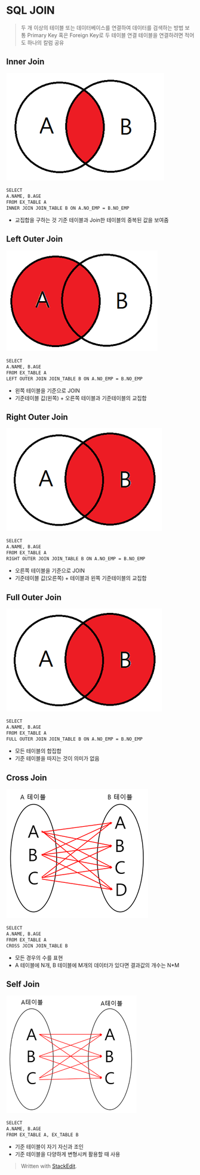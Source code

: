 ﻿# SQL JOIN
> 두 개 이상의 테이블 또는 데이터베이스를 연결하여 데이터를 검색하는 방법
> 보통 Primary Key 혹은 Foreign Key로 두 테이블 연결
> 테이블을 연결하려면 적어도 하나의 칼럼 공유 

## Inner Join
![process address space](/sejigner/img/db/join/1.png)

```
SELECT
A.NAME, B.AGE
FROM EX_TABLE A
INNER JOIN JOIN_TABLE B ON A.NO_EMP = B.NO_EMP
```


- 교집합을 구하는 것 기준 테이블과 Join한 테이블의 중복된 값을 보여줌
## Left Outer Join
![process address space](/sejigner/img/db/join/2.png)

```
SELECT
A.NAME, B.AGE
FROM EX_TABLE A
LEFT OUTER JOIN JOIN_TABLE B ON A.NO_EMP = B.NO_EMP
```

- 왼쪽 테이블을 기준으로 JOIN
- 기준테이블 값(왼쪽) + 오른쪽 테이블과 기준테이블의 교집합
## Right Outer Join
![process address space](/sejigner/img/db/join/3.png)

```
SELECT
A.NAME, B.AGE
FROM EX_TABLE A
RIGHT OUTER JOIN JOIN_TABLE B ON A.NO_EMP = B.NO_EMP
```

- 오른쪽 테이블을 기준으로 JOIN
- 기준테이블 값(오른쪽) + 테이블과 왼쪽 기준테이블의 교집합
## Full Outer Join
![process address space](/sejigner/img/db/join/3.png)

```
SELECT
A.NAME, B.AGE
FROM EX_TABLE A
FULL OUTER JOIN JOIN_TABLE B ON A.NO_EMP = B.NO_EMP
```

- 모든 테이블의 합집합
- 기준 테이블을 따지는 것이 의미가 없음
## Cross Join
![process address space](/sejigner/img/db/join/4.png)

```
SELECT
A.NAME, B.AGE
FROM EX_TABLE A
CROSS JOIN JOIN_TABLE B
```

- 모든 경우의 수를 표현
- A 테이블에 N개, B 테이블에 M개의 데이터가 있다면 결과값의 개수는 N*M
## Self Join
![process address space](/sejigner/img/db/join/5.png)

```
SELECT
A.NAME, B.AGE
FROM EX_TABLE A, EX_TABLE B
```

- 기준 테이블이 자기 자신과 조인
- 기준 테이블을 다양하게 변형시켜 활용할 때 사용

> Written with [StackEdit](https://stackedit.io/).
